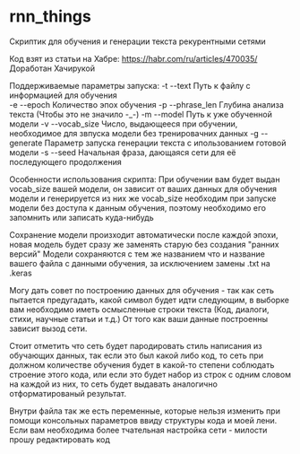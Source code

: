 # rnn_things
Скриптик для обучения и генерации текста рекурентными сетями

Код взят из статьи на Хабре: https://habr.com/ru/articles/470035/
Доработан Хачирукой 

Поддерживаемые параметры запуска:
-t --text          Путь к файлу с информацией для обучения <br>
-e --epoch         Количество эпох обучения
-p --phrase_len    Глубина анализа текста (Чтобы это не значило -_-)
-m --model         Путь к уже обученной модели
-v --vocab_size    Число, выдающееся при обучении, необходимое для звпуска модели без тренировачних данных
-g --generate      Параметр запуска генерации текста с ипользованием готовой модели
-s --seed          Начальная фраза, дающаяся сети для её последующего продолжения

Особенности использования скрипта:
При обучении вам будет выдан vocab_size вашей модели, он зависит от ваших данных для обучения модели и генерируется из них же
vocab_size необходим при запуске модели без доступа к данным обучения, поэтому необходимо его запомнить или записать куда-нибудь

Сохранение модели произходит автоматически после каждой эпохи, новая модель будет сразу же заменять старую без создания "ранних версий"
Модели сохраняются с тем же названием что и название вашего файла с данными обучения, за исключением замены .txt на .keras

Могу дать совет по построению данных для обучения - так как сеть пытается предугадать, какой символ будет идти следующим, 
в выборке вам необходимо иметь осмысленные строки текста (Код, диалоги, стихи, научные статьи и т.д.) От того как ваши данные
построенны зависит вызод сети.

Стоит отметить что сеть будет пародировать стиль написания из обучающих данных, так если это был какой либо код, то сеть при
должном количестве обучения будет в какой-то степени соблюдать строение этого кода, или если это будет набор из строк с одним
словом на каждой из них, то сеть будет выдавать аналогично отформатированый результат.

Внутри файла так же есть переменные, которые нельзя изменить при помощи консольных параметров ввиду структуры кода и моей лени.
Если вам необходима более тчательная настройка сети - милости прошу редактировать код
